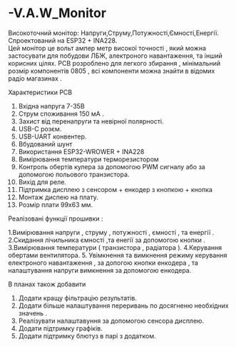 # -V.A.W_Monitor
Високоточний монітор: Напруги,Струму,Потужності,Ємності,Енергії. Спроектований на ESP32 + INA228.  
Цей монітор  це вольт ампер метр високої точності , який можна застосувати для побудови   ЛБЖ, алектроного навантаження, та інший  корисних цілях. 
PCB розроблено для легкого збирання , мінімальний розмір  компонентів  0805 , всі компоненти можна знайти в відомих радіо магазинах . 


Характеристики  PCB 
1. Вхідна напруга  7-35В
2. Струм споживання  150 мА . 
3. Захист від перенапруги та невірної полярності.
4. USB-C розєм.
5. USB-UART конвентер.
6. Вбудований шунт
7. Використання  ESP32-WROWER + INA228
8. Вимірювання температури терморезистором
9. Контроль обертів кулера за допомогою PWM сигналу або за допомогою польового транзистора.
10. Вихід для  реле. 
11. Підтримка дисплею з сенсором +  енкодер  з кнопкою  + кнопка 
12. Монтаж диспею на плату.
13. Розмір плати 99х63 мм.


Реалізовані функції прошивки :

1.Вимірювання напруги  , струму , потужності , ємності  , та  енергії . 
2.Скидання  лічильника  ємності ,та енегії за допомогою кнопки .
3.Вимірювання температури ( транзистора  , радіатора ). 
4.Керування обертами вентилятора. 
5. Увімкнення та вимкнення режиму  керування електроного навантаження  , за допогою кнопки енкодера , та  налаштування  напруги  вимкнення за допомогою енкодера.

В планах також добавити  
1.	Додати кращу фільтрацію результатів. 
2.	Додати більше  налаштування переривань по досягненю необхідних значень .
3.	Реалізувати налаштавуння за допомогою сенсора дисплею.
4.	Додати  підтримку графіків. 
5.	Додати підтримку  блютуз в парі з  додатком. 

